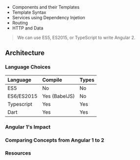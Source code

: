 + Components and their Templates
+ Template Syntax
+ Services using Dependency Injetion
+ Routing
+ HTTP and Data

> We can use ES5, ES2015, or TypeScript to write Angular 2.

## Architecture

### Language Choices

|Language|Compile|Types|
|:--|:--|:--|
|ES5|No|No|
|ES6/ES2015|Yes (BabelJS)|No|
|Typescript|Yes|Yes|
|Dart|Yes|Yes|

### Angular 1's Impact

### Comparing Concepts from Angular 1 to 2

### Resources

